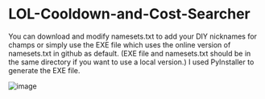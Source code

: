 # LOL-Cooldown-and-Cost-Searcher
You can download and modify namesets.txt to add your DIY nicknames for champs or simply use the EXE file which uses the online version of namesets.txt in github as default. (EXE file and namesets.txt should be in the same directory if you want to use a local version.) 
I used PyInstaller to generate the EXE file.

![image](https://user-images.githubusercontent.com/32029544/199162699-c48c3d32-4e42-46f2-833c-c66be91237ab.png)
